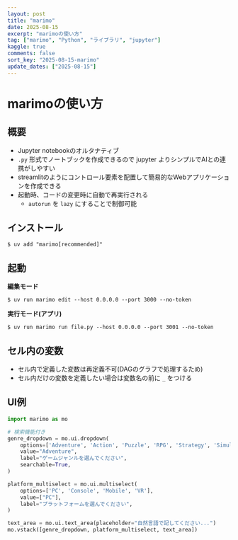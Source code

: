 ```yaml
---
layout: post
title: "marimo"
date: 2025-08-15
excerpt: "marimoの使い方"
tag: ["marimo", "Python", "ライブラリ", "jupyter"]
kaggle: true
comments: false
sort_key: "2025-08-15-marimo"
update_dates: ["2025-08-15"]
---
```


# marimoの使い方

## 概要
 - Jupyter notebookのオルタナティブ
 - `.py` 形式でノートブックを作成できるので jupyter よりシンプルでAIとの連携がしやすい
 - streamlitのようにコントロール要素を配置して簡易的なWebアプリケーションを作成できる
 - 起動時、コードの変更時に自動で再実行される
   - `autorun` を `lazy` にすることで制御可能

## インストール

```console
$ uv add "marimo[recommended]"
```

## 起動

**編集モード**

```console
$ uv run marimo edit --host 0.0.0.0 --port 3000 --no-token
```

**実行モード(アプリ)**

```console
$ uv run marimo run file.py --host 0.0.0.0 --port 3001 --no-token
```

## セル内の変数
 - セル内で定義した変数は再定義不可(DAGのグラフで処理するため)
 - セル内だけの変数を定義したい場合は変数名の前に `_` をつける

## UI例

```python
import marimo as mo

# 検索機能付き
genre_dropdown = mo.ui.dropdown(
    options=['Adventure', 'Action', 'Puzzle', 'RPG', 'Strategy', 'Simulation'],
    value="Adventure",
    label="ゲームジャンルを選んでください",
    searchable=True,
)

platform_multiselect = mo.ui.multiselect(
    options=['PC', 'Console', 'Mobile', 'VR'],
    value=["PC"],
    label="プラットフォームを選んでください",
)

text_area = mo.ui.text_area(placeholder="自然言語で記してください...")
mo.vstack([genre_dropdown, platform_multiselect, text_area])
```
